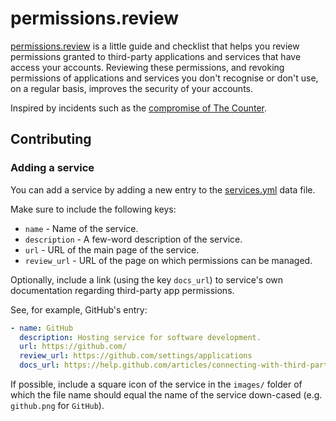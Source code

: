 # permissions.review

[permissions.review](https://www.permissions.review/) is a little guide and checklist that helps you review permissions granted to third-party applications and services that have access your accounts. Reviewing these permissions, and revoking permissions of applications and services you don't recognise or don't use, on a regular basis, improves the security of your accounts.

Inspired by incidents such as the [compromise of The Counter](https://techcrunch.com/2017/03/15/twitter-counter-hacked/).

## Contributing

### Adding a service

You can add a service by adding a new entry to the [services.yml](_data/services.yml) data file.

Make sure to include the following keys:

- `name` - Name of the service.
- `description` - A few-word description of the service.
- `url` - URL of the main page of the service.
- `review_url` - URL of the page on which permissions can be managed.

Optionally, include a link (using the key `docs_url`) to service's own documentation regarding third-party app permissions.

See, for example, GitHub's entry:

```yaml
- name: GitHub
  description: Hosting service for software development.
  url: https://github.com/
  review_url: https://github.com/settings/applications
  docs_url: https://help.github.com/articles/connecting-with-third-party-applications
```

If possible, include a square icon of the service in the `images/` folder of which the file name should equal the name of the service down-cased (e.g. `github.png` for `GitHub`).
